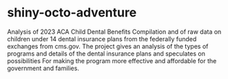 # shiny-octo-adventure

Analysis of 2023 ACA Child Dental Benefits 
Compilation and of raw data on children under 14 dental insurance plans from the federally funded exchanges from cms.gov. 
The project gives an analysis of the types of programs and details of the dental insurance plans and speculates on possibilities 
For making the program more effective and affordable for the government and families.


